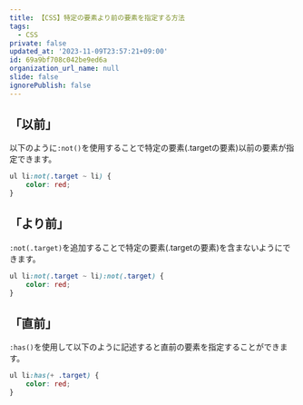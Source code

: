 ```yaml
---
title: 【CSS】特定の要素より前の要素を指定する方法
tags:
  - CSS
private: false
updated_at: '2023-11-09T23:57:21+09:00'
id: 69a9bf708c042be9ed6a
organization_url_name: null
slide: false
ignorePublish: false
---
```

## 「以前」

以下のように`:not()`を使用することで特定の要素(.targetの要素)以前の要素が指定できます。

```css
ul li:not(.target ~ li) {
	color: red;
}
```

## 「より前」

`:not(.target)`を追加することで特定の要素(.targetの要素)を含まないようにできます。

```css
ul li:not(.target ~ li):not(.target) {
	color: red;
}
```

## 「直前」

`:has()`を使用して以下のように記述すると直前の要素を指定することができます。

```css
ul li:has(+ .target) {
	color: red;
}
```
